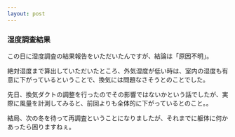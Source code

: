 ```yaml
---
layout: post
---
```

<h3>湿度調査結果</h3>
<p>この日に湿度調査の結果報告をいただいたんですが、結論は「原因不明」。</p>
<p>絶対湿度まで算出していただいたところ、外気湿度が低い時は、室内の湿度も有意に下がっているということで、換気には問題なさそうとのことでした。</p>
<p>先日、換気ダクトの調整を行ったのでその影響ではないかという話でしたが、実際に風量を計測してみると、前回よりも全体的に下がっているとのこと。。</p>
<p>結局、次の冬を待って再調査ということになりましたが、それまでに躯体に何かあったら困りますねぇ。</p>
